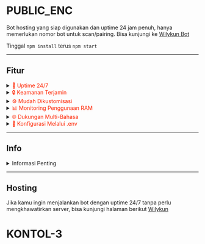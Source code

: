 # PUBLIC_ENC

Bot hosting yang siap digunakan dan uptime 24 jam penuh, hanya memerlukan nomor bot untuk scan/pairing. Bisa kunjungi ke [Wilykun Bot](https://www.Wilykun.net)

Tinggal `npm install` terus `npm start`

---

## Fitur

<details>
  <summary><span style="animation: color-change 2s infinite;">🚀 Uptime 24/7</span></summary>
  <div style="padding: 10px; border: 1px solid #ddd; border-radius: 5px;">
    <img src="https://via.placeholder.com/150" alt="Uptime 24/7">
    <p>Bot akan tetap online sepanjang waktu tanpa henti.</p>
  </div>
</details>

<details>
  <summary><span style="animation: color-change 2s infinite;">🔒 Keamanan Terjamin</span></summary>
  <div style="padding: 10px; border: 1px solid #ddd; border-radius: 5px;">
    <img src="https://via.placeholder.com/150" alt="Keamanan Terjamin">
    <p>Data dan informasi Anda aman dengan enkripsi tingkat tinggi.</p>
  </div>
</details>

<details>
  <summary><span style="animation: color-change 2s infinite;">⚙️ Mudah Dikustomisasi</span></summary>
  <div style="padding: 10px; border: 1px solid #ddd; border-radius: 5px;">
    <img src="https://via.placeholder.com/150" alt="Mudah Dikustomisasi">
    <p>Sesuaikan bot sesuai kebutuhan Anda dengan konfigurasi yang fleksibel.</p>
  </div>
</details>

<details>
  <summary><span style="animation: color-change 2s infinite;">📊 Monitoring Penggunaan RAM</span></summary>
  <div style="padding: 10px; border: 1px solid #ddd; border-radius: 5px;">
    <img src="https://via.placeholder.com/150" alt="Monitoring Penggunaan RAM">
    <p>Pantau penggunaan RAM secara real-time untuk performa optimal.</p>
  </div>
</details>

<details>
  <summary><span style="animation: color-change 2s infinite;">🌐 Dukungan Multi-Bahasa</span></summary>
  <div style="padding: 10px; border: 1px solid #ddd; border-radius: 5px;">
    <img src="https://via.placeholder.com/150" alt="Dukungan Multi-Bahasa">
    <p>Bot mendukung berbagai bahasa untuk kemudahan penggunaan.</p>
  </div>
</details>

<details>
  <summary><span style="animation: color-change 2s infinite;">🔧 Konfigurasi Melalui .env</span></summary>
  <div style="padding: 10px; border: 1px solid #ddd; border-radius: 5px;">
    <img src="https://via.placeholder.com/150" alt="Konfigurasi Melalui .env">
    <p>Semua pengaturan bot dapat dikonfigurasi melalui file `.env` untuk kemudahan dan fleksibilitas.</p>
  </div>
</details>

---

## Info

<details>
  <summary>Informasi Penting</summary>
  <div style="padding: 10px; border: 1px solid #ddd; border-radius: 5px;">
    Tidak disarankan untuk digunakan secara publik, karena seiring berjalannya waktu penggunaan RAM semakin besar.

    Untuk mengurangi penggunaan RAM bisa dimatikan write store di `.env`
  </div>
</details>

---

## Hosting

Jika kamu ingin menjalankan bot dengan uptime 24/7 tanpa perlu mengkhawatirkan server, bisa kunjungi halaman berikut [Wilykun](https://Wilykun.net)

<style>
@keyframes color-change {
  0% { color: red; }
  25% { color: orange; }
  50% { color: yellow; }
  75% { color: green; }
  100% { color: blue; }
}
</style>
# KONTOL-3
